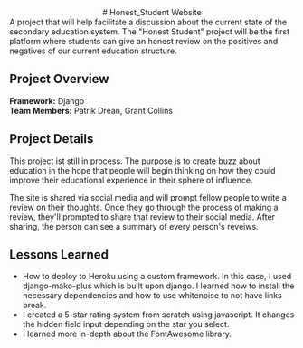 <div style = "text-align: center"># Honest_Student Website </div>
A project that will help facilitate a discussion about the current state of the secondary education system. 
The "Honest Student" project will be the first platform where students can give an honest review on the positives 
and negatives of our current education structure.

## Project Overview
**Framework:** Django <br/>
**Team Members:** Patrik Drean, Grant Collins <br/>

## Project Details
This project ist still in process. The purpose is to create buzz about education in the hope that people will begin thinking on how they could improve their educational experience in their sphere of influence. <br />

The site is shared via social media and will prompt fellow people to write a review on their thoughts. Once they go through the process of making a review, they'll prompted to share that review to their social media. After sharing, the person can see a summary of every person's reveiws.

## Lessons Learned
<ul>
  <li>How to deploy to Heroku using a custom framework. In this case, I used django-mako-plus which is built upon django. I learned how to install the necessary dependencies and how to use whitenoise to not have links break.</li>
  <li>I created a 5-star rating system from scratch using javascript. It changes the hidden field input depending on the star you select.</li>
  <li>I learned more in-depth about the FontAwesome library.</li>
</ul>
